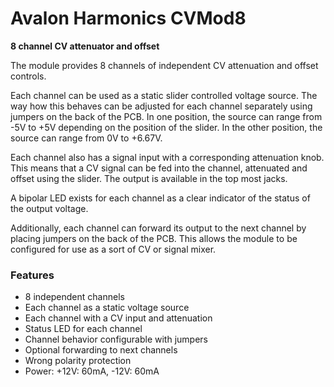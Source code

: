 # Avalon Harmonics CVMod8

**8 channel CV attenuator and offset**

The module provides 8 channels of independent CV attenuation and offset controls.

Each channel can be used as a static slider controlled voltage source. The way how this behaves can be adjusted for each channel separately using jumpers on the back of the PCB. In one position, the source can range from -5V to +5V depending on the position of the slider. In the other position, the source can range from 0V to +6.67V.

Each channel also has a signal input with a corresponding attenuation knob. This means that a CV signal can be fed into the channel, attenuated and offset using the slider. The output is available in the top most jacks.

A bipolar LED exists for each channel as a clear indicator of the status of the output voltage.

Additionally, each channel can forward its output to the next channel by placing jumpers on the back of the PCB. This allows the module to be configured for use as a sort of CV or signal mixer.

### Features

* 8 independent channels
* Each channel as a static voltage source
* Each channel with a CV input and attenuation
* Status LED for each channel
* Channel behavior configurable with jumpers
* Optional forwarding to next channels
* Wrong polarity protection
* Power: +12V: 60mA, -12V: 60mA